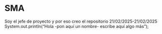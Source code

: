 # SMA
Soy el jefe de proyecto y por eso creo el repositorio 21/02/2025-21/02/2025
System.out.println(“Hola -pon aquí un nombre- escribe aquí algo más”); 
